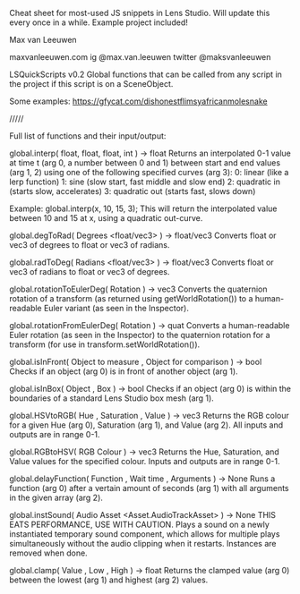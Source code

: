 
Cheat sheet for most-used JS snippets in Lens Studio. Will update this every once in a while. Example project included!



Max van Leeuwen

maxvanleeuwen.com
ig @max.van.leeuwen
twitter @maksvanleeuwen



LSQuickScripts v0.2
Global functions that can be called from any script in the project if this script is on a SceneObject.

Some examples: https://gfycat.com/dishonestflimsyafricanmolesnake





/////

Full list of functions and their input/output:


global.interp( float, float, float, int ) -> float
Returns an interpolated 0-1 value at time t (arg 0, a number between 0 and 1) between start and end values (arg 1, 2) using one of the following specified curves (arg 3):
	0: linear (like a lerp function)
	1: sine (slow start, fast middle and slow end)
	2: quadratic in (starts slow, accelerates)
	3: quadratic out (starts fast, slows down)

Example: global.interp(x, 10, 15, 3);
This will return the interpolated value between 10 and 15 at x, using a quadratic out-curve.


global.degToRad( Degrees <float/vec3> ) -> float/vec3
Converts float or vec3 of degrees to float or vec3 of radians.


global.radToDeg( Radians <float/vec3> ) -> float/vec3
Converts float or vec3 of radians to float or vec3 of degrees.


global.rotationToEulerDeg( Rotation <quat> ) -> vec3
Converts the quaternion rotation of a transform (as returned using getWorldRotation()) to a human-readable Euler variant (as seen in the Inspector).


global.rotationFromEulerDeg( Rotation <vec3> ) -> quat
Converts a human-readable Euler rotation (as seen in the Inspector) to the quaternion rotation for a transform (for use in transform.setWorldRotation()).


global.isInFront( Object to measure <SceneObject>, Object for comparison <SceneObject> ) -> bool
Checks if an object (arg 0) is in front of another object (arg 1).


global.isInBox( Object <SceneObject>, Box <SceneObject> ) -> bool
Checks if an object (arg 0) is within the boundaries of a standard Lens Studio box mesh (arg 1).


global.HSVtoRGB( Hue <float>, Saturation <float>, Value <float> ) -> vec3
Returns the RGB colour for a given Hue (arg 0), Saturation (arg 1), and Value (arg 2). All inputs and outputs are in range 0-1.


global.RGBtoHSV( RGB Colour <vec3> ) -> vec3
Returns the Hue, Saturation, and Value values for the specified colour. Inputs and outputs are in range 0-1.


global.delayFunction( Function <function>, Wait time <float>, Arguments <array> ) -> None
Runs a function (arg 0) after a vertain amount of seconds (arg 1) with all arguments in the given array (arg 2).


global.instSound( Audio Asset <Asset.AudioTrackAsset> ) -> None
THIS EATS PERFORMANCE, USE WITH CAUTION. Plays a sound on a newly instantiated temporary sound component, which allows for multiple plays simultaneously without the audio clipping when it restarts. Instances are removed when done.


global.clamp( Value <float>, Low <float>, High <float> ) -> float
Returns the clamped value (arg 0) between the lowest (arg 1) and highest (arg 2) values.
